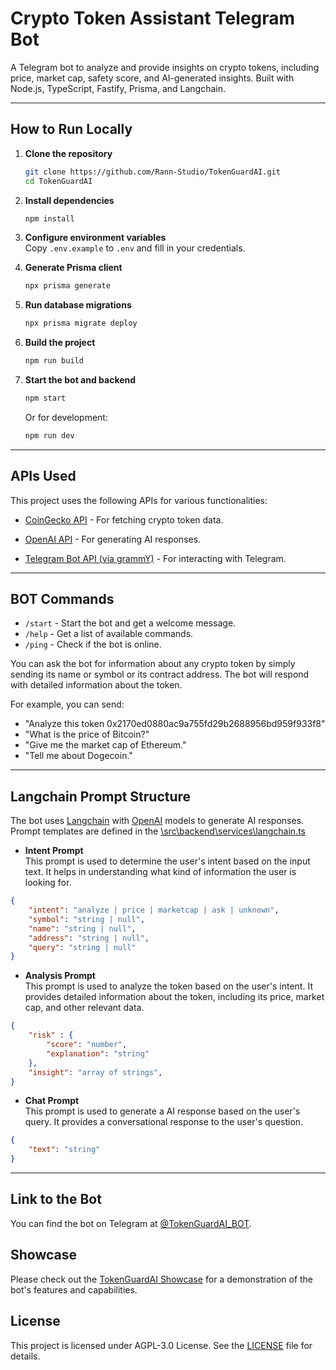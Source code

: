 # Crypto Token Assistant Telegram Bot

A Telegram bot to analyze and provide insights on crypto tokens, including price, market cap, safety score, and AI-generated insights. Built with Node.js, TypeScript, Fastify, Prisma, and Langchain.

---

## How to Run Locally

1. **Clone the repository**  
   ```sh
   git clone https://github.com/Rann-Studio/TokenGuardAI.git
   cd TokenGuardAI
   ```

2. **Install dependencies**  
   ```sh
   npm install
   ```

3. **Configure environment variables**  
   Copy `.env.example` to `.env` and fill in your credentials.

4. **Generate Prisma client**  
   ```sh
   npx prisma generate
   ```

5. **Run database migrations**  
   ```sh
   npx prisma migrate deploy
   ```

6. **Build the project**  
   ```sh
   npm run build
   ```

7. **Start the bot and backend**  
   ```sh
   npm start
   ```
   Or for development:
   ```sh
   npm run dev
   ```

---

## APIs Used
This project uses the following APIs for various functionalities:
- [CoinGecko API](https://www.coingecko.com/en/api) - For fetching crypto token data.

- [OpenAI API](https://platform.openai.com/docs/api-reference) - For generating AI responses.

- [Telegram Bot API (via grammY)](https://grammy.dev/) - For interacting with Telegram.

---

## BOT Commands
- `/start` - Start the bot and get a welcome message.
- `/help` - Get a list of available commands.
- `/ping` - Check if the bot is online.

You can ask the bot for information about any crypto token by simply sending its name or symbol or its contract address. The bot will respond with detailed information about the token.

For example, you can send:
- "Analyze this token 0x2170ed0880ac9a755fd29b2688956bd959f933f8"
- "What is the price of Bitcoin?"
- "Give me the market cap of Ethereum."
- "Tell me about Dogecoin."

---

## Langchain Prompt Structure
The bot uses [Langchain](https://js.langchain.com) with [OpenAI](https://openai.com) models to generate AI responses.
Prompt templates are defined in the [\src\backend\services\langchain.ts](C:\Users\Rann\Desktop\tokenguard\src\backend\services\langchain.ts)

- **Intent Prompt**  
  This prompt is used to determine the user's intent based on the input text. It helps in understanding what kind of information the user is looking for.

```json
{
    "intent": "analyze | price | marketcap | ask | unknown",
    "symbol": "string | null",
    "name": "string | null",
    "address": "string | null",
    "query": "string | null"
}
```

- **Analysis Prompt**  
  This prompt is used to analyze the token based on the user's intent. It provides detailed information about the token, including its price, market cap, and other relevant data.

```json
{
    "risk" : {
        "score": "number",
        "explanation": "string"
    },
    "insight": "array of strings",
}
```

- **Chat Prompt**  
  This prompt is used to generate a AI response based on the user's query. It provides a conversational response to the user's question.
```json
{
    "text": "string"
}
```

---

## Link to the Bot
You can find the bot on Telegram at [@TokenGuardAI_BOT](https://t.me/TokenGuardAI_BOT).

## Showcase
Please check out the [TokenGuardAI Showcase](https://files.catbox.moe/0x0rs6.mp4) for a demonstration of the bot's features and capabilities.

## License
This project is licensed under AGPL-3.0 License. See the [LICENSE](LICENSE) file for details.